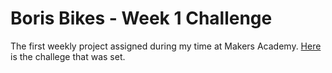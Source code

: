 # Boris Bikes - Week 1 Challenge

The first weekly project assigned during my time at Makers Academy. [Here](https://github.com/makersacademy/course/blob/master/boris_bikes/0_challenge_map.md) is the challege that was set. 
